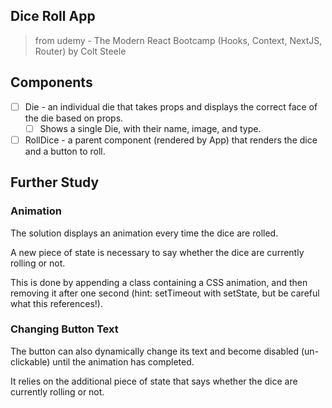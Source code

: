 ## Dice Roll App

> from udemy - The Modern React Bootcamp (Hooks, Context, NextJS, Router) by Colt Steele

## Components

-   [ ] Die - an individual die that takes props and displays the correct face of the die based on props.
    -   [ ] Shows a single Die, with their name, image, and type.
-   [ ] RollDice - a parent component (rendered by App) that renders the dice and a button to roll.

## Further Study

### Animation

The solution displays an animation every time the dice are rolled.

A new piece of state is necessary to say whether the dice are currently rolling or not.

This is done by appending a class containing a CSS animation, and then removing it after one second (hint: setTimeout with setState, but be careful what this references!).

### Changing Button Text

The button can also dynamically change its text and become disabled (un-clickable) until the animation has completed.

It relies on the additional piece of state that says whether the dice are currently rolling or not.
